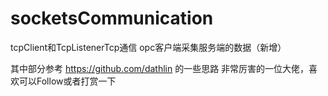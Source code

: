 # socketsCommunication
tcpClient和TcpListenerTcp通信
opc客户端采集服务端的数据（新增）

其中部分参考 https://github.com/dathlin 的一些思路
非常厉害的一位大佬，喜欢可以Follow或者打赏一下
